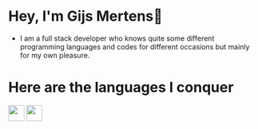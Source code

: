 # Hey, I'm Gijs Mertens👋

- I am a full stack developer who knows quite some different programming languages ​​and codes for different occasions but mainly for my own pleasure.

# Here are the languages I conquer
<img height="32" width="32" src="https://i.ibb.co/VDFGWcH/kotlin.png"/>
<img height="32" width="32" src="https://i.ibb.co/Xsq7ppV/lua.png"/>
